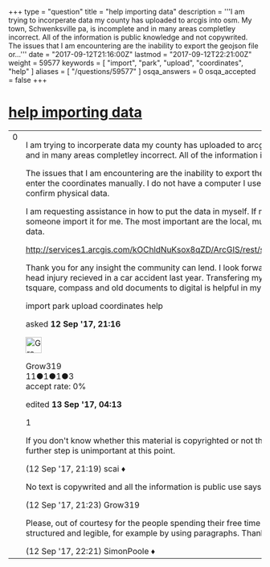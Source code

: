 +++
type = "question"
title = "help importing data"
description = '''I am trying to incorperate data my county has uploaded to arcgis into osm. My town, Schwenksville pa, is incomplete and in many areas completley incorrect. All of the information is public knowledge and not copywrited. The issues that I am encountering are the inability to export the geojson file or...'''
date = "2017-09-12T21:16:00Z"
lastmod = "2017-09-12T22:21:00Z"
weight = 59577
keywords = [ "import", "park", "upload", "coordinates", "help" ]
aliases = [ "/questions/59577" ]
osqa_answers = 0
osqa_accepted = false
+++

<div class="headNormal">

# [help importing data](/questions/59577/help-importing-data)

</div>

<div id="main-body">

<div id="askform">

<table id="question-table" style="width:100%;">
<colgroup>
<col style="width: 50%" />
<col style="width: 50%" />
</colgroup>
<tbody>
<tr>
<td style="width: 30px; vertical-align: top"><div class="vote-buttons">
<span id="post-59577-upvote" class="ajax-command post-vote up" rel="nofollow" title="I like this post (click again to cancel)"> </span>
<div id="post-59577-score" class="post-score" title="current number of votes">
0
</div>
<span id="post-59577-downvote" class="ajax-command post-vote down" rel="nofollow" title="I dont like this post (click again to cancel)"> </span> <span id="favorite-mark" class="ajax-command favorite-mark" rel="nofollow" title="mark/unmark this question as favorite (click again to cancel)"> </span>
<div id="favorite-count" class="favorite-count">
&#10;</div>
</div></td>
<td><div id="item-right">
<div class="question-body">
<p>I am trying to incorperate data my county has uploaded to arcgis into osm. My town, Schwenksville pa, is incomplete and in many areas completley incorrect. All of the information is public knowledge and not copywrited.</p>
<p>The issues that I am encountering are the inability to export the geojson file or at least understand the query output to enter the coordinates manually. I do not have a computer I use my android phone, ipad, surface rt, and a tomtom to confirm physical data.</p>
<p>I am requesting assistance in how to put the data in myself. If my devices do not allow that I humbley request someone import it for me. The most important are the local, municipal, and state parks for now. Here is a link to the data.</p>
<p><a href="http://services1.arcgis.com/kOChldNuKsox8qZD/ArcGIS/rest/services/RonsPrimary_Trail_Network108/FeatureServer">http://services1.arcgis.com/kOChldNuKsox8qZD/ArcGIS/rest/services/RonsPrimary_Trail_Network108/FeatureServer</a></p>
<p>Thank you for any insight the community can lend. I look forward to learning more as I continue to recover from a head injury recieved in a car accident last year. Transfering my hobby of mapping local history on paper with a tsquare, compass and old documents to digital is helpful in my recovery and turning out to be great for my moral.</p>
</div>
<div id="question-tags" class="tags-container tags">
<span class="post-tag tag-link-import" rel="tag" title="see questions tagged &#39;import&#39;">import</span> <span class="post-tag tag-link-park" rel="tag" title="see questions tagged &#39;park&#39;">park</span> <span class="post-tag tag-link-upload" rel="tag" title="see questions tagged &#39;upload&#39;">upload</span> <span class="post-tag tag-link-coordinates" rel="tag" title="see questions tagged &#39;coordinates&#39;">coordinates</span> <span class="post-tag tag-link-help" rel="tag" title="see questions tagged &#39;help&#39;">help</span>
</div>
<div id="question-controls" class="post-controls">
&#10;</div>
<div class="post-update-info-container">
<div class="post-update-info post-update-info-user">
<p>asked <strong>12 Sep '17, 21:16</strong></p>
<img src="https://secure.gravatar.com/avatar/fe90f575f0cf4df7862217caaa43a93d?s=32&amp;d=identicon&amp;r=g" class="gravatar" width="32" height="32" alt="Grow319&#39;s gravatar image" />
<p><span>Grow319</span><br />
<span class="score" title="11 reputation points">11</span><span title="1 badges"><span class="badge1">●</span><span class="badgecount">1</span></span><span title="1 badges"><span class="silver">●</span><span class="badgecount">1</span></span><span title="3 badges"><span class="bronze">●</span><span class="badgecount">3</span></span><br />
<span class="accept_rate" title="Rate of the user&#39;s accepted answers">accept rate:</span> <span title="Grow319 has no accepted answers">0%</span></p>
</div>
<div class="post-update-info post-update-info-edited">
<p><span> edited <strong>13 Sep '17, 04:13</strong> </span></p>
</div>
</div>
<div id="comments-container-59577" class="comments-container">
<span id="59578"></span>
<div id="comment-59578" class="comment">
<div id="post-59578-score" class="comment-score">
1
</div>
<div class="comment-text">
<p>If you don't know whether this material is copyrighted or not then this is the first thing you have to solve. Every further step is unimportant at this point.</p>
</div>
<div id="comment-59578-info" class="comment-info">
<span class="comment-age">(12 Sep '17, 21:19)</span> <span class="comment-user userinfo">scai ♦</span>
</div>
</div>
<span id="59580"></span>
<div id="comment-59580" class="comment">
<div id="post-59580-score" class="comment-score">
&#10;</div>
<div class="comment-text">
<p>No text is copywrited and all the information is public use says the county website. Where do I go from here.</p>
</div>
<div id="comment-59580-info" class="comment-info">
<span class="comment-age">(12 Sep '17, 21:23)</span> <span class="comment-user userinfo">Grow319</span>
</div>
</div>
<span id="59582"></span>
<div id="comment-59582" class="comment">
<div id="post-59582-score" class="comment-score">
&#10;</div>
<div class="comment-text">
<p>Please, out of courtesy for the people spending their free time to answer your question, reformat it to be reasonable structured and legible, for example by using paragraphs. Thank you.</p>
</div>
<div id="comment-59582-info" class="comment-info">
<span class="comment-age">(12 Sep '17, 22:21)</span> <span class="comment-user userinfo">SimonPoole ♦</span>
</div>
</div>
</div>
<div id="comment-tools-59577" class="comment-tools">
&#10;</div>
<div class="clear">
&#10;</div>
<div id="comment-59577-form-container" class="comment-form-container">
&#10;</div>
<div class="clear">
&#10;</div>
</div></td>
</tr>
</tbody>
</table>

</div>

</div>

